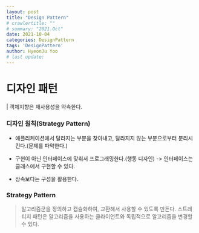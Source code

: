 ```yaml
---
layout: post
title: "Design Pattern"
# crawlertitle: ""
# summary: "2021.Oct"
date: 2021-10-04
categories: DesignPattern
tags: 'DesignPattern'
author: HyeonJu Yoo
# last update:
---
```

# 디자인 패턴
| 객체지향은 재사용성을 약속한다.

### 디자인 원칙(Strategy Pattern)
-  애플리케이션에서 달라지는 부분을 찾아내고, 달라지지 않는 부분으로부터 분리시킨다.(문제를 파악한다.)

- 구현이 아닌 인터페이스에 맞춰서 프로그래밍한다.(행동 디자인) -> 인터페이스는 클래스에서 구현할 수 있다.

- 상속보다는 구성을 활용한다.


### Strategy Pattern
> 알고리즘군을 정의하고 캡슐화하여, 교환해서 사용할 수 있도록 만든다. 스트래티지 패턴은 알고리즘을 사용하는 클라이언트와 독립적으로 알고리즘을 변경할 수 있다.